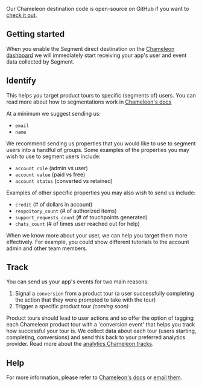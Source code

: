 Our Chameleon destination code is open-source on GitHub if you want to [check it out](https://github.com/segment-integrations/analytics.js-integration-chameleon).

## Getting started

When you enable the Segment direct destination on the [Chameleon dashboard](https://prehensile.trychameleon.com/integrations) we will immediately start receiving your app's user and event data collected by Segment.

## Identify

This helps you target product tours to specific (segments of) users. You can read more about how to segmentations work in [Chameleon's docs](https://docs.trychameleon.com/docs/user-identification)

At a minimum we suggest sending us:
 - `email`
 - `name`

We recommend sending us properties that you would like to use to segment users into a handful of groups. Some examples of the properties you may wish to use to segment users include:
 - `account role` (admin vs user)
 - `account value` (paid vs free)
 - `account status` (converted vs retained)

Examples of other specific properties you may also wish to send us include:
 - `credit` (# of dollars in account)
 - `respoitory_count` (# of authorized items)
 - `support_requests_count` (# of touchpoints generated)
 - `chats_count` (# of times user reached out for help)

When we know more about your user, we can help you target them more effectively. For example, you could show different tutorials to the account admin and other team members.


## Track
You can send us your app's events for two main reasons:

1. Signal a `conversion` from a product tour (a user successfully completing the action that they were prompted to take with the tour)
2. Trigger a specific product tour _(coming soon)_

Product tours should lead to user actions and so offer the option of tagging each Chameleon product tour with a 'conversion event' that helps you track how successful your tour is. We collect data about each tour (users starting, completing, conversions) and send this back to your preferred analytics provider. Read more about the [analytics Chameleon tracks](https://docs.trychameleon.com/docs/analytics).

## Help
For more information, please refer to [Chameleon's docs](https://docs.trychameleon.com) or [email them](mailto:support@trychameleon.com).
